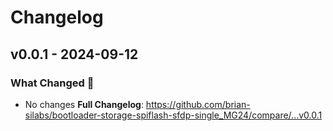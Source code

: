 # Changelog

## v0.0.1 - 2024-09-12

### What Changed 👀

* No changes
  **Full Changelog**: https://github.com/brian-silabs/bootloader-storage-spiflash-sfdp-single_MG24/compare/...v0.0.1
